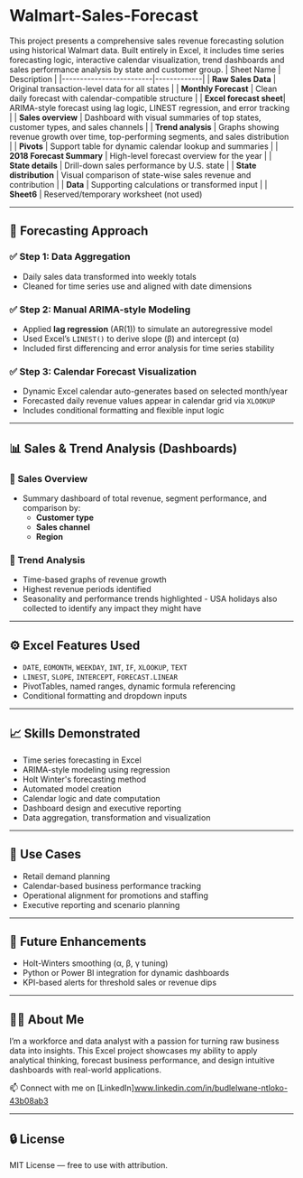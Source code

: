 # Walmart-Sales-Forecast
This project presents a comprehensive sales revenue forecasting solution using historical Walmart data. Built entirely in Excel, it includes time series forecasting logic, interactive calendar visualization, trend dashboards and sales performance analysis by state and customer group.
| Sheet Name              | Description |
|-------------------------|-------------|
| **Raw Sales Data**      | Original transaction-level data for all states |
| **Monthly Forecast**    | Clean daily forecast with calendar-compatible structure |
| **Excel forecast sheet**| ARIMA-style forecast using lag logic, LINEST regression, and error tracking |
| **Sales overview**      | Dashboard with visual summaries of top states, customer types, and sales channels |
| **Trend analysis**      | Graphs showing revenue growth over time, top-performing segments, and sales distribution |
| **Pivots**              | Support table for dynamic calendar lookup and summaries |
| **2018 Forecast Summary** | High-level forecast overview for the year |
| **State details**       | Drill-down sales performance by U.S. state |
| **State distribution**  | Visual comparison of state-wise sales revenue and contribution |
| **Data**                | Supporting calculations or transformed input |
| **Sheet6**              | Reserved/temporary worksheet (not used)

---

## 🧠 Forecasting Approach

### ✅ Step 1: Data Aggregation
- Daily sales data transformed into weekly totals
- Cleaned for time series use and aligned with date dimensions

### ✅ Step 2: Manual ARIMA-style Modeling
- Applied **lag regression** (AR(1)) to simulate an autoregressive model
- Used Excel’s `LINEST()` to derive slope (β) and intercept (α)
- Included first differencing and error analysis for time series stability

### ✅ Step 3: Calendar Forecast Visualization
- Dynamic Excel calendar auto-generates based on selected month/year
- Forecasted daily revenue values appear in calendar grid via `XLOOKUP`
- Includes conditional formatting and flexible input logic

---

## 📊 Sales & Trend Analysis (Dashboards)

### 🔹 Sales Overview
- Summary dashboard of total revenue, segment performance, and comparison by:
  - **Customer type**
  - **Sales channel**
  - **Region**

### 🔹 Trend Analysis
- Time-based graphs of revenue growth
- Highest revenue periods identified
- Seasonality and performance trends highlighted - USA holidays also collected to identify any impact they might have

---

## ⚙️ Excel Features Used

- `DATE`, `EOMONTH`, `WEEKDAY`, `INT`, `IF`, `XLOOKUP`, `TEXT`
- `LINEST`, `SLOPE`, `INTERCEPT`, `FORECAST.LINEAR`
- PivotTables, named ranges, dynamic formula referencing
- Conditional formatting and dropdown inputs

---

## 📈 Skills Demonstrated

- Time series forecasting in Excel
- ARIMA-style modeling using regression
- Holt Winter's forecasting method
- Automated model creation
- Calendar logic and date computation
- Dashboard design and executive reporting
- Data aggregation, transformation and visualization

---

## 🎯 Use Cases

- Retail demand planning
- Calendar-based business performance tracking
- Operational alignment for promotions and staffing
- Executive reporting and scenario planning

---

## 🚀 Future Enhancements

- Holt-Winters smoothing (α, β, γ tuning)
- Python or Power BI integration for dynamic dashboards
- KPI-based alerts for threshold sales or revenue dips

---

## 👨‍💼 About Me

I’m a workforce and data analyst with a passion for turning raw business data into insights. This Excel project showcases my ability to apply analytical thinking, forecast business performance, and design intuitive dashboards with real-world applications.

📫 Connect with me on [LinkedIn]www.linkedin.com/in/budlelwane-ntloko-43b08ab3

---

## 🔒 License

MIT License — free to use with attribution.
